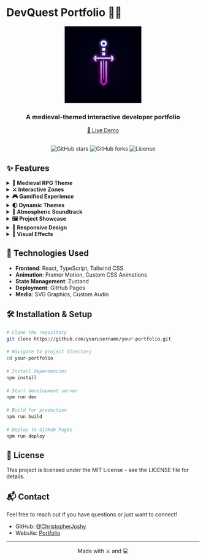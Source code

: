 # DevQuest Portfolio 🏰✨

<div align="center">
  <img src="generated-icon.png" alt="Portfolio Logo" width="200">
  <h3>A medieval-themed interactive developer portfolio</h3>
  <a href="https://christopherjoshy.github.io/Protfolio/" target="_blank">🔮 Live Demo</a>
</div>

<br />

<div align="center">

![GitHub stars](https://img.shields.io/github/stars/ChristopherJoshy/Protfolio?style=for-the-badge&color=gold)
![GitHub forks](https://img.shields.io/github/forks/ChristopherJoshy/Protfolio?style=for-the-badge&color=purple)
![License](https://img.shields.io/badge/License-MIT-blue?style=for-the-badge)

</div>

## ✨ Features

<details>
<summary><b>🏰 Medieval RPG Theme</b></summary>

<p align="center">
<img width="600" src="https://media.giphy.com/media/v1.Y2lkPTc5MGI3NjExcmVtczlveHNvYXljZnVnbHVydHc0ZGw0M3JyaGs3dDh3YW03NzZzciZlcD12MV9pbnRlcm5hbF9naWZfYnlfaWQmY3Q9Zw/BHNfhgU63qrks/giphy.gif" alt="Medieval Theme">
</p>

- Immersive medieval fantasy user interface
- Pixel art graphics and animations
- RPG-style navigation between sections
- Magical visual effects and transitions
</details>

<details>
<summary><b>⚔️ Interactive Zones</b></summary>

<p align="center">
<img width="600" src="https://media.giphy.com/media/v1.Y2lkPTc5MGI3NjExdWxwczV4Z2pxbmt2eWlkbWJrZ2Nhd2F5aWptdmpvc2RrN3U4dXQyeiZlcD12MV9pbnRlcm5hbF9naWZfYnlfaWQmY3Q9Zw/qfpxJFCwKeiCQ/giphy.gif" alt="Interactive Zones">
</p>

- Unique themed areas for different content:
  - 🏠 Home Village (Introduction)
  - 🎓 Education Guild Hall
  - 🛡️ Skills Armory
  - 🔮 Projects Forge
  - 📜 Quests Board
  - 📬 Contact Tavern
</details>

<details>
<summary><b>🎮 Gamified Experience</b></summary>

<p align="center">
<img width="600" src="https://media.giphy.com/media/v1.Y2lkPTc5MGI3NjExOXpsZjA2dW1qdjRqbjMzcTUzbG5wbmt0a3Jtc3dhejJya2dycGk1eCZlcD12MV9pbnRlcm5hbF9naWZfYnlfaWQmY3Q9Zw/5WfO6L63MSlJFjgPF0/giphy.gif" alt="Gamified Experience">
</p>

- Level-up system representing career progression
- Skill trees with visual progression indicators
- Achievement system for professional milestones
- Interactive elements and Easter eggs
</details>

<details>
<summary><b>🌓 Dynamic Themes</b></summary>

<p align="center">
<img width="600" src="https://media.giphy.com/media/v1.Y2lkPTc5MGI3NjExd294MmtrZGgwcGo0dWoxNXc1djhxcnZkaWhpcDVyc2ZsdW8yMDZxaSZlcD12MV9pbnRlcm5hbF9naWZfYnlfaWQmY3Q9Zw/sZTnX2h1yPt4I/giphy.gif" alt="Dynamic Themes">
</p>

- Light theme: Daytime medieval village
- Dark theme: Nighttime enchanted realm
- Smooth transitions between themes
- Theme-specific animations and effects
</details>

<details>
<summary><b>🎵 Atmospheric Soundtrack</b></summary>

<p align="center">
<img width="600" src="https://media.giphy.com/media/v1.Y2lkPTc5MGI3NjExaDl0Nm0ycnR6ZnA4cDF0cXBzeGptOGw1c3g1YWFoc2NmMnQybmU1MCZlcD12MV9pbnRlcm5hbF9naWZfYnlfaWQmY3Q9Zw/8maQUL5ofSoTC/giphy.gif" alt="Music System">
</p>

- Medieval background music enhancing immersion
- Toggle-able music system for user preference
- Consistent audio experience across all sections
</details>

<details>
<summary><b>🖼️ Project Showcase</b></summary>

<p align="center">
<img width="600" src="https://media.giphy.com/media/v1.Y2lkPTc5MGI3NjExNmpjNGo0YnlxM21obGZrYmdnamJvZTBuZ2FxcGF6NXR6MXVxNnNuNiZlcD12MV9pbnRlcm5hbF9naWZfYnlfaWQmY3Q9Zw/l4FGzTRVr14I2YQW4/giphy.gif" alt="Project Showcase">
</p>

- Interactive project cards with detailed information
- Medieval-themed project illustrations
- Magical animations on project interaction
- Direct links to live demos and repositories
</details>

<details>
<summary><b>📱 Responsive Design</b></summary>

<p align="center">
<img width="600" src="https://media.giphy.com/media/v1.Y2lkPTc5MGI3NjExbGQyYmZwemFsdWdzZnVpZ2Z3dGg4YzZpZXI5YmcwMnhhZW40MGR1eiZlcD12MV9pbnRlcm5hbF9naWZfYnlfaWQmY3Q9Zw/l3fQcPqo0fEZOmQZG/giphy.gif" alt="Responsive Design">
</p>

- Fully responsive across all devices
- Mobile-optimized navigation
- Touch-friendly interactive elements
- Consistent experience on all screen sizes
</details>

<details>
<summary><b>🌟 Visual Effects</b></summary>

<p align="center">
<img width="600" src="https://media.giphy.com/media/v1.Y2lkPTc5MGI3NjExMHJ3N2d0Z2doYW5mZGhxaXJ0ZGdlN3c1NGN0MHRvcDAxaGw0aTA3YiZlcD12MV9pbnRlcm5hbF9naWZfYnlfaWQmY3Q9Zw/de5bARu0SsXiU/giphy.gif" alt="Visual Effects">
</p>

- Custom cursor with trail effects
- Parallax scrolling backgrounds
- Magic spell animations for interactions
- Ambient particle effects
</details>

## 🚀 Technologies Used

- **Frontend**: React, TypeScript, Tailwind CSS
- **Animation**: Framer Motion, Custom CSS Animations
- **State Management**: Zustand
- **Deployment**: GitHub Pages
- **Media**: SVG Graphics, Custom Audio

## 🛠️ Installation & Setup

```bash
# Clone the repository
git clone https://github.com/yourusername/your-portfolio.git

# Navigate to project directory
cd your-portfolio

# Install dependencies
npm install

# Start development server
npm run dev

# Build for production
npm run build

# Deploy to GitHub Pages
npm run deploy
```

## 📄 License

This project is licensed under the MIT License - see the LICENSE file for details.

## 📬 Contact

Feel free to reach out if you have questions or just want to connect!

- GitHub: [@ChristopherJoshy](https://github.com/ChristopherJoshy)
- Website: [Portfolio](https://christopherjoshy.github.io/Protfolio/)

---

<p align="center">Made with ⚔️ and 💻</p>
